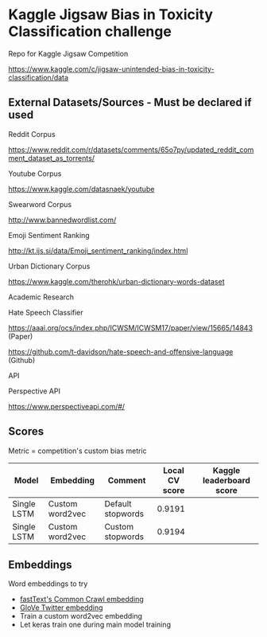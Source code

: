 # Kaggle Jigsaw Bias in Toxicity Classification challenge

Repo for Kaggle Jigsaw Competition

https://www.kaggle.com/c/jigsaw-unintended-bias-in-toxicity-classification/data

## External Datasets/Sources - Must be declared if used

Reddit Corpus

https://www.reddit.com/r/datasets/comments/65o7py/updated_reddit_comment_dataset_as_torrents/

Youtube Corpus

https://www.kaggle.com/datasnaek/youtube

Swearword Corpus

http://www.bannedwordlist.com/ 

Emoji Sentiment Ranking

http://kt.ijs.si/data/Emoji_sentiment_ranking/index.html 

Urban Dictionary Corpus

https://www.kaggle.com/therohk/urban-dictionary-words-dataset 

Academic Research

Hate Speech Classifier 

https://aaai.org/ocs/index.php/ICWSM/ICWSM17/paper/view/15665/14843  (Paper)

https://github.com/t-davidson/hate-speech-and-offensive-language (Github)

API

Perspective API

https://www.perspectiveapi.com/#/


## Scores

Metric = competition's custom bias metric

| Model | Embedding | Comment | Local CV score | Kaggle leaderboard score |
| --- | --- | --- | --- | --- |
| Single LSTM | Custom word2vec | Default stopwords | 0.9191 |  |
| Single LSTM | Custom word2vec | Custom stopwords | 0.9194 |  |

## Embeddings

Word embeddings to try

- [fastText's Common Crawl embedding](https://fasttext.cc/docs/en/english-vectors.htm)
- [GloVe Twitter embedding](https://nlp.stanford.edu/projects/glove/)
- Train a custom word2vec embedding
- Let keras train one during main model training

